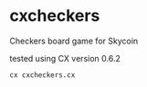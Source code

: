 # cxcheckers
Checkers board game for Skycoin

tested using CX version 0.6.2

```
cx cxcheckers.cx
```

